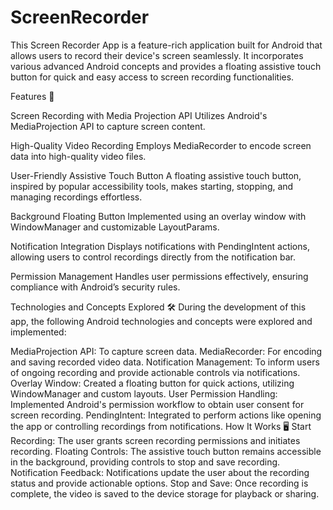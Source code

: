 # ScreenRecorder
This Screen Recorder App is a feature-rich application built for Android that allows users to record their device's screen seamlessly. It incorporates various advanced Android concepts and provides a floating assistive touch button for quick and easy access to screen recording functionalities.

Features 🚀

Screen Recording with Media Projection API
Utilizes Android's MediaProjection API to capture screen content.

High-Quality Video Recording
Employs MediaRecorder to encode screen data into high-quality video files.

User-Friendly Assistive Touch Button
A floating assistive touch button, inspired by popular accessibility tools, makes starting, stopping, and managing recordings effortless.

Background Floating Button
Implemented using an overlay window with WindowManager and customizable LayoutParams.

Notification Integration
Displays notifications with PendingIntent actions, allowing users to control recordings directly from the notification bar.

Permission Management
Handles user permissions effectively, ensuring compliance with Android’s security rules.

Technologies and Concepts Explored 🛠️
During the development of this app, the following Android technologies and concepts were explored and implemented:

MediaProjection API: To capture screen data.
MediaRecorder: For encoding and saving recorded video data.
Notification Management: To inform users of ongoing recording and provide actionable controls via notifications.
Overlay Window: Created a floating button for quick actions, utilizing WindowManager and custom layouts.
User Permission Handling: Implemented Android's permission workflow to obtain user consent for screen recording.
PendingIntent: Integrated to perform actions like opening the app or controlling recordings from notifications.
How It Works 🖥️
Start Recording: The user grants screen recording permissions and initiates recording.
Floating Controls: The assistive touch button remains accessible in the background, providing controls to stop and save recording.
Notification Feedback: Notifications update the user about the recording status and provide actionable options.
Stop and Save: Once recording is complete, the video is saved to the device storage for playback or sharing.
